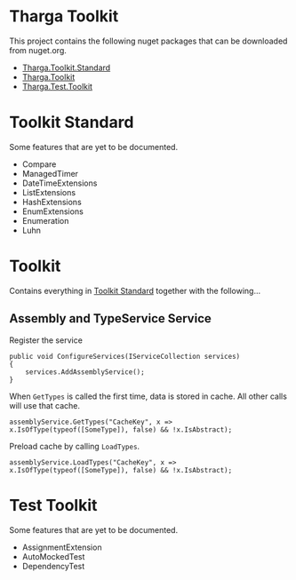 # Tharga Toolkit

This project contains the following nuget packages that can be downloaded from nuget.org.
- [Tharga.Toolkit.Standard](https://www.nuget.org/packages/Tharga.Toolkit.Standard)
- [Tharga.Toolkit](https://www.nuget.org/packages/Tharga.Toolkit)
- [Tharga.Test.Toolkit](https://www.nuget.org/packages/Tharga.Test.Toolkit)

# Toolkit Standard

Some features that are yet to be documented.
- Compare
- ManagedTimer
- DateTimeExtensions
- ListExtensions
- HashExtensions
- EnumExtensions
- Enumeration
- Luhn

# Toolkit
Contains everything in [Toolkit Standard](#toolkitstandard) together with the following...

## Assembly and TypeService Service

Register the service
```
public void ConfigureServices(IServiceCollection services)
{
	services.AddAssemblyService();
}
```

When `GetTypes` is called the first time, data is stored in cache. All other calls will use that cache.
```
assemblyService.GetTypes("CacheKey", x => x.IsOfType(typeof([SomeType]), false) && !x.IsAbstract);
```

Preload cache by calling `LoadTypes`.
```
assemblyService.LoadTypes("CacheKey", x => x.IsOfType(typeof([SomeType]), false) && !x.IsAbstract);
```

# Test Toolkit

Some features that are yet to be documented.
- AssignmentExtension
- AutoMockedTest
- DependencyTest